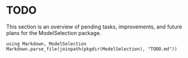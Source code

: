 # TODO

This section is an overview of pending tasks, improvements, and future plans for the ModelSelection package.

```@eval
using Markdown, ModelSelection
Markdown.parse_file(joinpath(pkgdir(ModelSelection), "TODO.md"))
```
